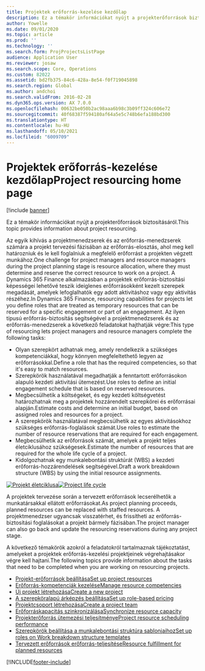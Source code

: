 ```yaml
---
title: Projektek erőforrás-kezelése kezdőlap
description: Ez a témakör információkat nyújt a projekterőforrások biztosításáról.
author: Yowelle
ms.date: 09/01/2020
ms.topic: article
ms.prod: ''
ms.technology: ''
ms.search.form: ProjProjectsListPage
audience: Application User
ms.reviewer: josaw
ms.search.scope: Core, Operations
ms.custom: 82022
ms.assetid: bd2fb375-84c6-428a-8e54-f0f719045898
ms.search.region: Global
ms.author: andchoi
ms.search.validFrom: 2016-02-28
ms.dyn365.ops.version: AX 7.0.0
ms.openlocfilehash: 00632be050b2ac98aaa6b98c3b09ff324c606e72
ms.sourcegitcommit: 40f68387f594180af64a5e5c748b6efa188bd300
ms.translationtype: HT
ms.contentlocale: hu-HU
ms.lasthandoff: 05/10/2021
ms.locfileid: "6009709"
---
```

# <a name="project-resourcing-home-page"></a><span data-ttu-id="238b9-103">Projektek erőforrás-kezelése kezdőlap</span><span class="sxs-lookup"><span data-stu-id="238b9-103">Project resourcing home page</span></span>

[!include [banner](../includes/banner.md)]

<span data-ttu-id="238b9-104">Ez a témakör információkat nyújt a projekterőforrások biztosításáról.</span><span class="sxs-lookup"><span data-stu-id="238b9-104">This topic provides information about project resourcing.</span></span>

<span data-ttu-id="238b9-105">Az egyik kihívás a projektmenedzserek és az erőforrás-menedzserek számára a projekt tervezési fázisában az erőforrás-elosztás, ahol meg kell határozniuk és le kell foglalniuk a megfelelő erőforrást a projekten végzett munkához.</span><span class="sxs-lookup"><span data-stu-id="238b9-105">One challenge for project managers and resource managers during the project planning stage is resource allocation, where they must determine and reserve the correct resource to work on a project.</span></span> <span data-ttu-id="238b9-106">A Dynamics 365 Finance alkalmazásban a projektek erőforrás-biztosítási képességei lehetővé teszik ideiglenes erőforrásokként kezelt szerepek megadását, amelyek lefoglalhatók egy adott aktivitáshoz vagy egy aktivitás részéhez.</span><span class="sxs-lookup"><span data-stu-id="238b9-106">In Dynamics 365 Finance, resourcing capabilities for projects let you define roles that are treated as temporary resources that can be reserved for a specific engagement or part of an engagement.</span></span> <span data-ttu-id="238b9-107">Az ilyen típusú erőforrás-biztosítás segítségével a projektmenedzserek és az erőforrás-menedzserek a következő feladatokat hajthatják végre:</span><span class="sxs-lookup"><span data-stu-id="238b9-107">This type of resourcing lets project managers and resource managers complete the following tasks:</span></span>

- <span data-ttu-id="238b9-108">Olyan szerepkört adhatnak meg, amely rendelkezik a szükséges kompetenciákkal, hogy könnyen megfeleltethető legyen az erőforrásokkal.</span><span class="sxs-lookup"><span data-stu-id="238b9-108">Define a role that has the required competencies, so that it's easy to match resources.</span></span>
- <span data-ttu-id="238b9-109">Szerepkörök használatával megadhatják a fenntartott erőforrásokon alapuló kezdeti aktivitási ütemezést.</span><span class="sxs-lookup"><span data-stu-id="238b9-109">Use roles to define an initial engagement schedule that is based on reserved resources.</span></span>
- <span data-ttu-id="238b9-110">Megbecsülhetik a költségeket, és egy kezdeti költségvetést határozhatnak meg a projektek hozzárendelt szerepkörei és erőforrásai alapján.</span><span class="sxs-lookup"><span data-stu-id="238b9-110">Estimate costs and determine an initial budget, based on assigned roles and resources for a project.</span></span>
- <span data-ttu-id="238b9-111">A szerepkörök használatával megbecsülhetik az egyes aktivitásokhoz szükséges erőforrás-foglalások számát.</span><span class="sxs-lookup"><span data-stu-id="238b9-111">Use roles to estimate the number of resource reservations that are required for each engagement.</span></span>
- <span data-ttu-id="238b9-112">Megbecsülhetik az erőforrások számát, amelyek a projekt teljes életciklusához szükségesek.</span><span class="sxs-lookup"><span data-stu-id="238b9-112">Estimate the number of resources that are required for the whole life cycle of a project.</span></span>
- <span data-ttu-id="238b9-113">Kidolgozhatnak egy munkalebontási struktúrát (WBS) a kezdeti erőforrás-hozzárendelések segítségével.</span><span class="sxs-lookup"><span data-stu-id="238b9-113">Draft a work breakdown structure (WBS) by using the initial resource assignments.</span></span>

<span data-ttu-id="238b9-114">[![Projekt életciklusa](./media/projectresourcing02-1024x812.jpg)](./media/projectresourcing02.jpg)</span><span class="sxs-lookup"><span data-stu-id="238b9-114">[![Project life cycle](./media/projectresourcing02-1024x812.jpg)](./media/projectresourcing02.jpg)</span></span>

<span data-ttu-id="238b9-115">A projektek tervezése során a tervezett erőforrások lecserélhetők a munkatársakkal ellátott erőforrásokat.</span><span class="sxs-lookup"><span data-stu-id="238b9-115">As project planning proceeds, planned resources can be replaced with staffed resources.</span></span> <span data-ttu-id="238b9-116">A projektmenedzser ugyancsak visszatérhet, és frissítheti az erőforrás-biztosítási foglalásokat a projekt bármely fázisában.</span><span class="sxs-lookup"><span data-stu-id="238b9-116">The project manager can also go back and update the resourcing reservations during any project stage.</span></span>

<span data-ttu-id="238b9-117">A következő témakörök azokról a feladatokról tartalmaznak tájékoztatást, amelyeket a projektek erőforrás-kezelési projektjeinek végrehajtásakor végre kell hajtani.</span><span class="sxs-lookup"><span data-stu-id="238b9-117">The following topics provide information about the tasks that need to be completed when you are working on resourcing projects.</span></span>

- [<span data-ttu-id="238b9-118">Projekt-erőforrások beállítása</span><span class="sxs-lookup"><span data-stu-id="238b9-118">Set up project resources</span></span>](set-up-project-resources.md)
- [<span data-ttu-id="238b9-119">Erőforrás-kompetenciák kezelése</span><span class="sxs-lookup"><span data-stu-id="238b9-119">Manage resource competencies</span></span>](manage-resource-competencies.md)
- [<span data-ttu-id="238b9-120">Új projekt létrehozása</span><span class="sxs-lookup"><span data-stu-id="238b9-120">Create a new project</span></span>](create-new-project.md)
- [<span data-ttu-id="238b9-121">A szerepköralapú árképzés beállítása</span><span class="sxs-lookup"><span data-stu-id="238b9-121">Set up role-based pricing</span></span>](set-up-role-based-pricing.md)
- [<span data-ttu-id="238b9-122">Projektcsoport létrehozása</span><span class="sxs-lookup"><span data-stu-id="238b9-122">Create a project team</span></span>](create-project-team.md)
- [<span data-ttu-id="238b9-123">Erőforráskapacitás szinkronizálása</span><span class="sxs-lookup"><span data-stu-id="238b9-123">Synchronize resource capacity</span></span>](synchronize-resource-capacity.md)
- [<span data-ttu-id="238b9-124">Projekterőforrás ütemezési teljesítménye</span><span class="sxs-lookup"><span data-stu-id="238b9-124">Project resource scheduling performance</span></span>](project-scheduling-performance.md)
- [<span data-ttu-id="238b9-125">Szerepkörök beállítása a munkalebontási struktúra sablonjaihoz</span><span class="sxs-lookup"><span data-stu-id="238b9-125">Set up roles on Work breakdown structure templates</span></span>](set-up-roles-wbs-template.md)
- [<span data-ttu-id="238b9-126">Tervezett erőforrások erőforrás-teljesítése</span><span class="sxs-lookup"><span data-stu-id="238b9-126">Resource fulfillment for planned resources</span></span>](resource-fulfillment-planned-resources.md)


[!INCLUDE[footer-include](../includes/footer-banner.md)]